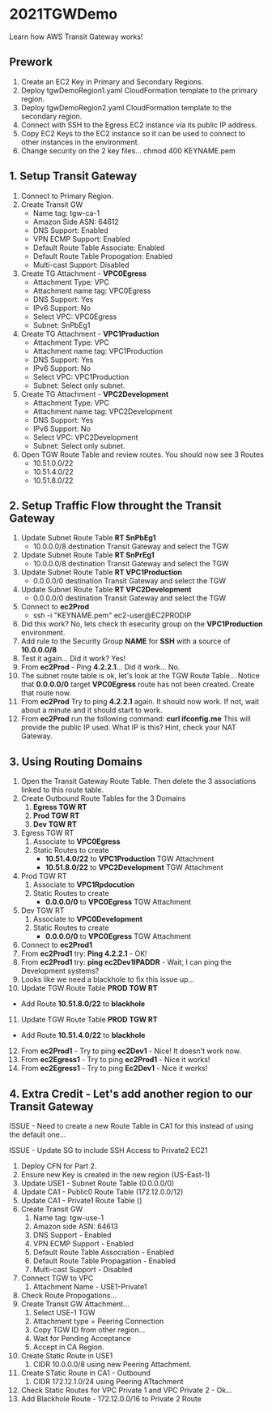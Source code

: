 # 2021TGWDemo
Learn how AWS Transit Gateway works!


## Prework

1. Create an EC2 Key in Primary and Secondary Regions.
2. Deploy tgwDemoRegion1.yaml CloudFormation template to the primary region.
3. Deploy tgwDemoRegion2.yaml CloudFormation template to the secondary region.
4. Connect with SSH to the Egress EC2 instance via its public IP address.
5. Copy EC2 Keys to the EC2 instance so it can be used to connect to other instances in the environment.
6. Change security on the 2 key files...  chmod 400 KEYNAME.pem

## 1. Setup Transit Gateway
1. Connect to Primary Region.
2. Create Transit GW
   * Name tag: tgw-ca-1
   * Amazon Side ASN: 64612
   * DNS Support: Enabled
   * VPN ECMP Support: Enabled
   * Default Route Table Associate: Enabled
   * Default Route Table Propogation: Enabled
   * Multi-cast Support: Disabled
3. Create TG Attachment - **VPC0Egress**
   * Attachment Type: VPC
   * Attachment name tag: VPC0Egress
   * DNS Support: Yes
   * IPv6 Support: No
   * Select VPC: VPC0Egress
   * Subnet: SnPbEg1
4. Create TG Attachment - **VPC1Production**
   * Attachment Type: VPC
   * Attachment name tag: VPC1Production
   * DNS Support: Yes
   * IPv6 Support: No
   * Select VPC: VPC1Production
   * Subnet: Select only subnet.
5. Create TG Attachment - **VPC2Development**
   * Attachment Type: VPC
   * Attachment name tag: VPC2Development
   * DNS Support: Yes
   * IPv6 Support: No
   * Select VPC: VPC2Development
   * Subnet: Select only subnet.
6. Open TGW Route Table and review routes.  You should now see 3 Routes
   * 10.51.0.0/22
   * 10.51.4.0/22
   * 10.51.8.0/22

## 2. Setup Traffic Flow throught the Transit Gateway
1. Update Subnet Route Table **RT SnPbEg1**
   * 10.0.0.0/8 destination Transit Gateway and select the TGW
2. Update Subnet Route Table **RT SnPrEg1**
   * 10.0.0.0/8 destination Transit Gateway and select the TGW
3. Update Subnet Route Table **RT VPC1Production**
   * 0.0.0.0/0 destination Transit Gateway and select the TGW
4. Update Subnet Route Table **RT VPC2Development**
   * 0.0.0.0/0 destination Transit Gateway and select the TGW
5. Connect to **ec2Prod**
   * ssh -i "KEYNAME.pem" ec2-user@EC2PRODIP
6. Did this work?  No, lets check th esecurity group on the **VPC1Production** environment.
7. Add rule to the Security Group **NAME** for **SSH** with a source of **10.0.0.0/8**
8. Test it again...  Did it work?  Yes!
9. From **ec2Prod** - Ping **4.2.2.1**... Did it work... No.
10. The subnet route table is ok, let's look at the TGW Route Table... Notice that **0.0.0.0/0** target **VPC0Egress** route has not been created.  Create that route now.
11. From **ec2Prod** Try to ping **4.2.2.1** again.  It should now work.  If not, wait about a minute and it should start to work.
12. From **ec2Prod** run the following command:  **curl ifconfig.me**  This will provide the public IP used.  What IP is this?  Hint, check your NAT Gateway.

## 3. Using Routing Domains

1. Open the Transit Gateway Route Table.  Then delete the 3 associations linked to this route table.
2. Create Outbound Route Tables for the 3 Domains
   1. **Egress TGW RT**
   2. **Prod TGW RT**
   3. **Dev TGW RT**
3. Egress TGW RT
   1. Associate to **VPC0Egress**
   2. Static Routes to create
      * **10.51.4.0/22** to **VPC1Production** TGW Attachment
      * **10.51.8.0/22** to **VPC2Development** TGW Attachment
4. Prod TGW RT
   1. Associate to **VPC1Rpdocution**
   2. Static Routes to create
      * **0.0.0.0/0** to **VPC0Egress** TGW Attachment
5. Dev TGW RT
   1. Associate to **VPC0Development**
   2. Static Routes to create
      * **0.0.0.0/0** to **VPC0Egress** TGW Attachment
6. Connect to **ec2Prod1**
7. From **ec2Prod1** try: **Ping 4.2.2.1** - OK!
8. From **ec2Prod1** try: **ping ec2Dev1IPADDR** - Wait, I can ping the Development systems?
9. Looks like we need a blackhole to fix this issue up...
10. Update TGW Route Table **PROD TGW RT**
   * Add Route **10.51.8.0/22** to **blackhole**
11. Update TGW Route Table **PROD TGW RT**
   * Add Route **10.51.4.0/22** to **blackhole**
12. From **ec2Prod1** - Try to ping **ec2Dev1** - Nice!  It doesn't work now.
13. From **ec2Egress1** - Try to ping **ec2Prod1** - Nice it works!
14. From **ec2Egress1** - Try to ping **Ec2Dev1** - Nice it works!

## 4. Extra Credit - Let's add another region to our Transit Gateway

ISSUE - Need to create a new Route Table in CA1 for this instead of using the default one...

ISSUE - Update SG to include SSH Access to Private2 EC21


1. Deploy CFN for Part 2.
2. Ensure new Key is created in the new region (US-East-1)
3. Update USE1 - Subnet Route Table (0.0.0.0/0)
4. Update CA1 - Public0 Route Table (172.12.0.0/12)
5. Update CA1 - Private1 Route Table ()
6. Create Transit GW
   1. Name tag: tgw-use-1
   2. Amazon side ASN: 64613
   3. DNS Support - Enabled
   4. VPN ECMP Support - Enabled
   5. Default Route Table Association - Enabled
   6. Default Route Table Propagation - Enabled
   7. Multi-cast Support - Disabled
7. Connect TGW to VPC
   1. Attachment Name - USE1-Private1
8. Check Route Propogations...
9. Create Transit GW Attachment...
   1. Select USE-1 TGW
   2. Attachment type = Peering Connection
   3. Copy TGW ID from other region...
   4. Wait for Pending Acceptance
   5. Accept in CA Region.
10. Create Static Route in USE1
    1. CIDR 10.0.0.0/8 using new Peering Attachment.
11. Create STatic Route in CA1 - Outbound
    1. CIDR 172.12.1.0/24 using Peering ATtachment
12. Check Static Routes for VPC Private 1 and VPC Private 2 - Ok...
13. Add Blackhole Route - 172.12.0.0/16 to Private 2 Route

